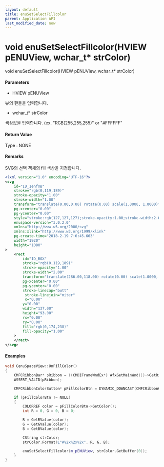 ```yaml
---
layout: default
title: enuSetSelectFillcolor
parent: Application API
last_modified_date: now
---
```

# void enuSetSelectFillcolor\(HVIEW pENUView, wchar\_t\* strColor\)

void enuSetSelectFillcolor\(HVIEW pENUView, wchar\_t\* strColor\)

#### Parameters

* HVIEW pENUView

뷰의 핸들을 입력합니다.

* wchar\_t\* strColor

색상값을 입력합니다. \(ex. "RGB\(255,255,255\)" or "\#FFFFFF"

#### Return Value

Type : NONE

#### Remarks

SVG의 선택 객체의 fill 색상을 지정합니다.

```xml
<?xml version="1.0" encoding="UTF-16"?>
<svg
    id="ID_1enfXB"
    stroke="rgb(0,119,189)"
    stroke-opacity="1.00"
    stroke-width="1.00"
    transform="translate(0.00,0.00) rotate(0.00) scale(1.0000, 1.0000)"
    pg-xcenter="0.00"
    pg-ycenter="0.00"
    style="stroke:rgb(127,127,127);stroke-opacity:1.00;stroke-width:2.00;stroke-dasharray:1,1,1;"
    enuspace-version="3.0.2.0"
    xmlns="http://www.w3.org/2000/svg"
    xmlns:xlink="http://www.w3.org/1999/xlink"
    pg-create-time="2018-2-19 7:6:45.663"
    width="1920"
    height="1080"
>
    <rect
        id="ID_BOX"
        stroke="rgb(0,119,189)"
        stroke-opacity="1.00"
        stroke-width="2.00"
        transform="translate(286.00,118.00) rotate(0.00) scale(1.0000, 1.0000)"
        pg-xcenter="0.00"
        pg-ycenter="0.00"
        stroke-linecap="butt"
         stroke-linejoin="miter"
         x="0.00"
        y="0.00"
        width="137.00"
        height="93.00"
        rx="0.00"
        ry="0.00"
        fill="rgb(0,174,238)"
        fill-opacity="1.00"
    >
    </rect>
</svg>
```

#### Examples

```cpp
void CenuSpaceView::OnFillColor()
{
    CMFCRibbonBar* pRibbon = ((CMDIFrameWndEx*) AfxGetMainWnd())->GetRibbonBar(); 
    ASSERT_VALID(pRibbon); 

    CMFCRibbonColorButton* pFillColorBtn = DYNAMIC_DOWNCAST(CMFCRibbonColorButton, pRibbon->FindByID(ID_OBJECT_FILLCOLOR));

    if (pFillColorBtn != NULL)
    {
        COLORREF color = pFillColorBtn->GetColor();
        int R = 0, G = 0, B = 0; 

        R = GetRValue(color); 
        G = GetGValue(color);
        B = GetBValue(color); 

        CString strColor;
        strColor.Format(L"#%2x%2x%2x", R, G, B);

        enuSetSelectFillcolor(m_pENUView, strColor.GetBuffer(0));
    }
}
```



